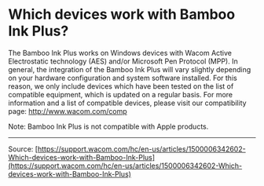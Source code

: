 # Which devices work with Bamboo Ink Plus?

The Bamboo Ink Plus works on Windows devices with Wacom Active Electrostatic technology (AES) and/or Microsoft Pen Protocol (MPP). In general, the integration of the Bamboo Ink Plus will vary slightly depending on your hardware configuration and system software installed. For this reason, we only include devices which have been tested on the list of compatible equipment, which is updated on a regular basis. For more information and a list of compatible devices, please visit our compatibility page: http://www.wacom.com/comp 


Note: Bamboo Ink Plus is not compatible with Apple products.

---
Source: [https://support.wacom.com/hc/en-us/articles/1500006342602-Which-devices-work-with-Bamboo-Ink-Plus](https://support.wacom.com/hc/en-us/articles/1500006342602-Which-devices-work-with-Bamboo-Ink-Plus)
